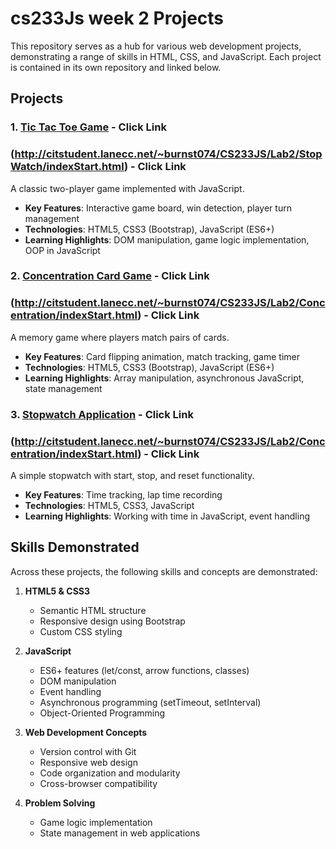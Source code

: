 # cs233Js week 2 Projects

This repository serves as a hub for various web development projects, demonstrating a range of skills in HTML, CSS, and JavaScript. Each project is contained in its own repository and linked below.

## Projects

### 1. [Tic Tac Toe Game](https://github.com/LCC-CIT-Programming-CS233JS/02-ttt-template-travisburns) - Click Link
  ### (http://citstudent.lanecc.net/~burnst074/CS233JS/Lab2/StopWatch/indexStart.html) - Click Link
A classic two-player game implemented with JavaScript.
- **Key Features**: Interactive game board, win detection, player turn management
- **Technologies**: HTML5, CSS3 (Bootstrap), JavaScript (ES6+)
- **Learning Highlights**: DOM manipulation, game logic implementation, OOP in JavaScript

### 2. [Concentration Card Game](https://github.com/LCC-CIT-Programming-CS233JS/02-concentration-template-travisburns)   - Click Link
  ### (http://citstudent.lanecc.net/~burnst074/CS233JS/Lab2/Concentration/indexStart.html) - Click Link
A memory game where players match pairs of cards.
- **Key Features**: Card flipping animation, match tracking, game timer
- **Technologies**: HTML5, CSS3 (Bootstrap), JavaScript (ES6+)
- **Learning Highlights**: Array manipulation, asynchronous JavaScript, state management

### 3. [Stopwatch Application](https://github.com/LCC-CIT-Programming-CS233JS/02-stopwatch-template-travisburns) - Click Link
  ### (http://citstudent.lanecc.net/~burnst074/CS233JS/Lab2/Concentration/indexStart.html) - Click Link
A simple stopwatch with start, stop, and reset functionality.
- **Key Features**: Time tracking, lap time recording
- **Technologies**: HTML5, CSS3, JavaScript
- **Learning Highlights**: Working with time in JavaScript, event handling

## Skills Demonstrated

Across these projects, the following skills and concepts are demonstrated:

1. **HTML5 & CSS3**
   - Semantic HTML structure
   - Responsive design using Bootstrap
   - Custom CSS styling

2. **JavaScript**
   - ES6+ features (let/const, arrow functions, classes)
   - DOM manipulation
   - Event handling
   - Asynchronous programming (setTimeout, setInterval)
   - Object-Oriented Programming

3. **Web Development Concepts**
   - Version control with Git
   - Responsive web design
   - Code organization and modularity
   - Cross-browser compatibility

4. **Problem Solving**
   - Game logic implementation
   - State management in web applications
